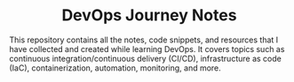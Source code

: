 <h1 align="center"> DevOps Journey Notes </h1>

This repository contains all the notes, code snippets, and resources that I have collected and created while learning DevOps. It covers topics such as continuous integration/continuous delivery (CI/CD), infrastructure as code (IaC), containerization, automation, monitoring, and more.